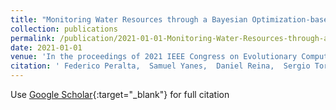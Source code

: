 ```yaml
---
title: "Monitoring Water Resources through a Bayesian Optimization-based Approach using Multiple Surface Vehicles: The Ypacarai Lake Case Study"
collection: publications
permalink: /publication/2021-01-01-Monitoring-Water-Resources-through-a-Bayesian-Optimization-based-Approach-using-Multiple-Surface-Vehicles-The-Ypacarai-Lake-Case-Study
date: 2021-01-01
venue: 'In the proceedings of 2021 IEEE Congress on Evolutionary Computation (CEC)'
citation: ' Federico Peralta,  Samuel Yanes,  Daniel Reina,  Sergio Toral, &quot;Monitoring Water Resources through a Bayesian Optimization-based Approach using Multiple Surface Vehicles: The Ypacarai Lake Case Study.&quot; In the proceedings of 2021 IEEE Congress on Evolutionary Computation (CEC), 2021.'
---
```

Use [Google Scholar](https://scholar.google.com/scholar?q=Monitoring+Water+Resources+through+a+Bayesian+Optimization+based+Approach+using+Multiple+Surface+Vehicles:+The+Ypacarai+Lake+Case+Study){:target="_blank"} for full citation